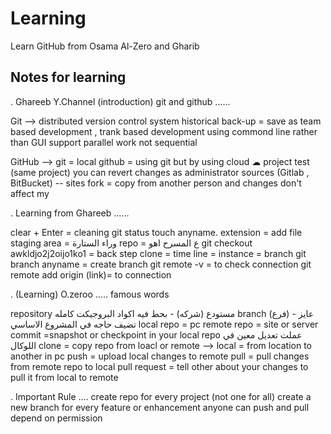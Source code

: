 # Learning
Learn GitHub from Osama Al-Zero and  Gharib

## Notes for learning 
. Ghareeb Y.Channel (introduction) git and github ......

Git -->
distributed version control system
historical back-up = save as 
team based development , trank based development 
using commond line rather than GUI
support parallel work not sequential 

GitHub -->
git = local
github = using git but by using cloud ☁
project test (same project)
you can revert changes as administrator 
sources (Gitlab , BitBucket) -- sites
fork = copy from another person and changes don't affect my

. Learning from Ghareeb ......

clear + Enter = cleaning 
git status
touch anyname. extension = add file 
staging area = وراء الستارة
repo = ع المسرح اهو 
git checkout awkldjo2j2oijo1ko1 = back step
clone = time line = instance = branch
git branch anyname = create branch
git remote -v = to check connection
git remote add origin (link)= to connection



. (Learning) O.zeroo .....
famous words 

repository مستودع (شركه) - بحط فيه اكواد البروجيكت كامله
branch (فرع) - عايز تضيف حاجه في المشروع الاساسي 
local repo = pc
remote repo = site or server
commit =snapshot or checkpoint in your local repo عملت تعديل معين في اللوكال
clone = copy repo from loacl or remote --> local = from location to another in pc
push = upload local changes to remote
pull = pull changes from remote repo to local
pull request = tell other about your changes to pull it from local to remote

 . Important Rule ....
create repo for every project (not one for all)
create a new branch for every feature or enhancement 
anyone can push and pull depend on permission 





